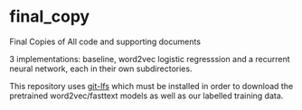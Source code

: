 # final_copy
Final Copies of All code and supporting documents


3 implementations: baseline, word2vec logistic regresssion and a recurrent neural network, each in their own subdirectories.

This repository uses [git-lfs](https://git-lfs.github.com/) which must be installed in order to download the pretrained word2vec/fasttext models as well as our labelled training data.
